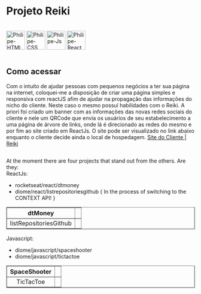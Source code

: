 # Projeto Reiki

<div style="display: inline_block"><br>
  <img align="center" alt="Philipe-HTML" height="50" width="50" src="https://cdn.jsdelivr.net/gh/devicons/devicon/icons/html5/html5-original.svg">
  <img align="center" alt="Philipe-CSS" height="50" width="50" src="https://cdn.jsdelivr.net/gh/devicons/devicon/icons/css3/css3-original.svg">
  <img align="center" alt="Philipe-Js" height="50" width="50" src="https://cdn.jsdelivr.net/gh/devicons/devicon/icons/javascript/javascript-original.svg">
  <img align="center" alt="Philipe-React" height="50" width="50" src="https://cdn.jsdelivr.net/gh/devicons/devicon/icons/react/react-original.svg">
</div>

<br />

## Como acessar

Com o intuíto de ajudar pessoas com pequenos negócios a ter sua página na internet, coloquei-me a disposição de criar uma página simples e responsiva com reactJS afim de ajudar na propagação das informações do nicho do cliente.
Neste caso o mesmo possuí habilidades com o Reiki. A priori foi criado um banner com as informações das novas redes sociais do cliente e nele um QRCode que envia os usuários de seu estabelecimento a uma página de árvore de links, onde lá é direcionado as redes do mesmo e por fim ao site criado em ReactJs.
O site pode ser visualizado no link abaixo enquanto o cliente decide ainda o local de hospedagem.
<a href="https://reiki-psi.vercel.app/">Site do Cliente | Reiki</a>

## 

At the moment there are four projects that stand out from the others.
Are they:<br />
ReactJs:<br />
  * rocketseat/react/dtmoney
  * diome/react/listrepositoriesgithub { In the process of switching to the CONTEXT API! }
<table border="1">
    <thead>
    	<tr>
      <th>dtMoney</th>
      <th><img src="" alt="" /></th>
     </tr>
    </thead>
    <tbody>
    	<tr>
      <td align="center">listRepositoriesGithub</td>
      <td align="center"><img src="" alt="" /></td>
     </tr>
    </tbody>
</table>

Javascript:
 * diome/javascript/spaceshooter
 * diome/javascript/tictactoe

<table border="1">
    <thead>
    	<tr>
      <th>SpaceShooter</th>
      <th><img src="" alt="" /></th>
     </tr>
    </thead>
    <tbody>
    	<tr>
      <td align="center">TicTacToe</td>
      <td align="center"><img src="" alt="" /></td>
     </tr>
    </tbody>
</table>
